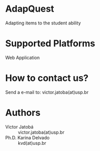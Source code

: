 # AdapQuest

Adapting items to the student ability

# Supported Platforms
Web Application

# How to contact us?
Send a e-mail to: victor.jatoba(at)usp.br

# Authors

<dl>
  <dt>Victor Jatobá</dt>
  <dd>victor.jatoba(at)usp.br</dd>
  
  <dt>Ph.D. Karina Delvado</dt>
  <dd>kvd(at)usp.br</dd>
</dl>
